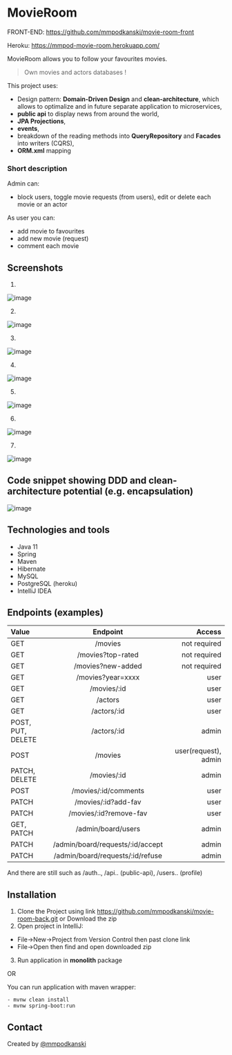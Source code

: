 # MovieRoom
FRONT-END: https://github.com/mmpodkanski/movie-room-front

Heroku: https://mmpod-movie-room.herokuapp.com/

MovieRoom allows you to follow your favourites movies.

> Own movies and actors databases !

This project uses:
- Design pattern: **Domain-Driven Design** and **clean-architecture**, which allows to optimalize and in future separate application to microservices,
- **public api** to display news from around the world,
- **JPA Projections**,
- **events**,
- breakdown of the reading methods into **QueryRepository** and **Facades** into writers (CQRS),
- **ORM.xml** mapping


### Short description

Admin can:
  - block users, toggle movie requests (from users), edit or delete each movie or an actor

As user you can:
  - add movie to favourites
  - add new movie (request)
  - comment each movie


## Screenshots

1.
![image](https://user-images.githubusercontent.com/75319903/119206014-3f9e4900-ba9a-11eb-875f-bf3710a0e4a2.png)

2.
![image](https://user-images.githubusercontent.com/75319903/119206029-4c22a180-ba9a-11eb-959d-b2969d197840.png)

3.
![image](https://user-images.githubusercontent.com/75319903/119206049-5c3a8100-ba9a-11eb-8148-177714bf9906.png)

4.
![image](https://user-images.githubusercontent.com/75319903/119206078-6bb9ca00-ba9a-11eb-8d62-2fbc9dbf80f3.png)

5.
![image](https://user-images.githubusercontent.com/75319903/119206087-74aa9b80-ba9a-11eb-819c-17be6852e3a0.png)

6.
![image](https://user-images.githubusercontent.com/75319903/119205961-1ed5f380-ba9a-11eb-89ed-94f77c7e22b1.png)

7.
![image](https://user-images.githubusercontent.com/75319903/119206094-7d02d680-ba9a-11eb-8086-021f8a0bd974.png)


## Code snippet showing DDD and clean-architecture potential (e.g. encapsulation)

![image](https://user-images.githubusercontent.com/75319903/116762840-06833380-aa1c-11eb-848e-3f3ea453978c.png)


## Technologies and tools
* Java 11
* Spring
* Maven
* Hibernate
* MySQL
* PostgreSQL (heroku)
* IntelliJ IDEA

## Endpoints (examples)
| Value | Endpoint | Access |
| :---         |     :---:      |          ---: |
| GET   | /movies    | not required  |
| GET   | /movies?top-rated    | not required  |
| GET   | /movies?new-added   | not required  |
| GET   | /movies?year=xxxx    | user  |
| GET   | /movies/:id    | user  |
| GET   | /actors    | user  |
| GET   | /actors/:id    | user  |
| POST, PUT, DELETE   | /actors/:id    | admin  |
| POST   | /movies    | user(request), admin |
| PATCH, DELETE   | /movies/:id    | admin  |
| POST | /movies/:id/comments    | user |
| PATCH   | /movies/:id?add-fav    | user  |
| PATCH   | /movies/:id?remove-fav    | user  |
| GET, PATCH   | /admin/board/users   | admin  |
| PATCH   | /admin/board/requests/:id/accept  | admin  |
| PATCH   | /admin/board/requests/:id/refuse  | admin  |

And there are still such as /auth.., /api.. (public-api), /users.. (profile)


## Installation

1. Clone the Project using link https://github.com/mmpodkanski/movie-room-back.git or Download the zip
2. Open project in IntelliJ:
- File->New->Project from Version Control then past clone link
- File->Open then find and open downloaded zip
3. Run application in **monolith** package

OR

You can run application with maven wrapper:
```
- mvnw clean install
- mvnw spring-boot:run
```

## Contact
Created by [@mmpodkanski](https://github.com/mmpodkanski/)
